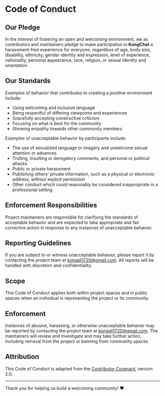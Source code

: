 # Code of Conduct

## Our Pledge

In the interest of fostering an open and welcoming environment, we as contributors and maintainers pledge to make participation in **KongChat** a harassment-free experience for everyone, regardless of age, body size, disability, ethnicity, gender identity and expression, level of experience, nationality, personal appearance, race, religion, or sexual identity and orientation.

## Our Standards

Examples of behavior that contributes to creating a positive environment include:

- Using welcoming and inclusive language
- Being respectful of differing viewpoints and experiences
- Gracefully accepting constructive criticism
- Focusing on what is best for the community
- Showing empathy towards other community members

Examples of unacceptable behavior by participants include:

- The use of sexualized language or imagery and unwelcome sexual attention or advances
- Trolling, insulting or derogatory comments, and personal or political attacks
- Public or private harassment
- Publishing others’ private information, such as a physical or electronic address, without explicit permission
- Other conduct which could reasonably be considered inappropriate in a professional setting

## Enforcement Responsibilities

Project maintainers are responsible for clarifying the standards of acceptable behavior and are expected to take appropriate and fair corrective action in response to any instances of unacceptable behavior.

## Reporting Guidelines

If you are subject to or witness unacceptable behavior, please report it by contacting the project team at [kongali1720@gmail.com](mailto:kongali1720@gmail.com). All reports will be handled with discretion and confidentiality.

## Scope

This Code of Conduct applies both within project spaces and in public spaces when an individual is representing the project or its community.

## Enforcement

Instances of abusive, harassing, or otherwise unacceptable behavior may be reported by contacting the project team at [kongali1720@gmail.com](mailto:kongali1720@gmail.com). The maintainers will review and investigate and may take further action, including removal from the project or banning from community spaces.

## Attribution

This Code of Conduct is adapted from the [Contributor Covenant](https://www.contributor-covenant.org/version/2/0/code_of_conduct.html), version 2.0.

---

Thank you for helping us build a welcoming community! ❤️
